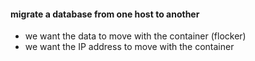 #### migrate a database from one host to another

 * we want the data to move with the container (flocker)
 * we want the IP address to move with the container